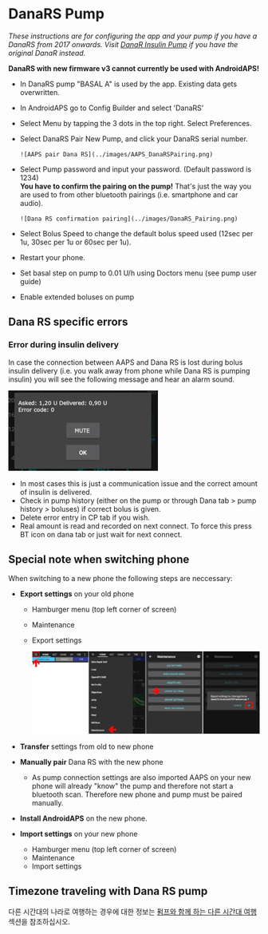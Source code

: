 # DanaRS Pump

*These instructions are for configuring the app and your pump if you have a DanaRS from 2017 onwards. Visit [DanaR Insulin Pump](./DanaR-Insulin-Pump) if you have the original DanaR instead.*

**DanaRS with new firmware v3 cannot currently be used with AndroidAPS!**

* In DanaRS pump "BASAL A" is used by the app. Existing data gets overwritten.

* In AndroidAPS go to Config Builder and select 'DanaRS'

* Select Menu by tapping the 3 dots in the top right. Select Preferences.

* Select DanaRS Pair New Pump, and click your DanaRS serial number.
  
      ![AAPS pair Dana RS](../images/AAPS_DanaRSPairing.png)
      

* Select Pump password and input your password. (Default password is 1234)   
  **You have to confirm the pairing on the pump!** That's just the way you are used to from other bluetooth pairings (i.e. smartphone and car audio).
  
      ![Dana RS confirmation pairing](../images/DanaRS_Pairing.png)
      

* Select Bolus Speed to change the default bolus speed used (12sec per 1u, 30sec per 1u or 60sec per 1u).

* Restart your phone.

* Set basal step on pump to 0.01 U/h using Doctors menu (see pump user guide)

* Enable extended boluses on pump

## Dana RS specific errors

### Error during insulin delivery

In case the connection between AAPS and Dana RS is lost during bolus insulin delivery (i.e. you walk away from phone while Dana RS is pumping insulin) you will see the following message and hear an alarm sound.

![Alarm insulin delivery](../images/DanaRS_Error_bolus.png)

* In most cases this is just a communication issue and the correct amount of insulin is delivered.
* Check in pump history (either on the pump or through Dana tab > pump history > boluses) if correct bolus is given.
* Delete error entry in CP tab if you wish.
* Real amount is read and recorded on next connect. To force this press BT icon on dana tab or just wait for next connect.

## Special note when switching phone

When switching to a new phone the following steps are neccessary:

* **Export settings** on your old phone
  
  * Hamburger menu (top left corner of screen)
  * Maintenance
  * Export settings
    
    ![AAPS export settings](../images/AAPS_ExportSettings.png)

* **Transfer** settings from old to new phone

* **Manually pair** Dana RS with the new phone 
  * As pump connection settings are also imported AAPS on your new phone will already "know" the pump and therefore not start a bluetooth scan. Therefore new phone and pump must be paired manually.
* **Install AndroidAPS** on the new phone.
* **Import settings** on your new phone 
  * Hamburger menu (top left corner of screen)
  * Maintenance
  * Import settings

## Timezone traveling with Dana RS pump

다른 시간대의 나라로 여행하는 경우에 대한 정보는 [ 펌프와 함께 하는 다른 시간대 여행 ](../Usage/Timezone-traveling#danarv2-danars) 섹션을 참조하십시오.